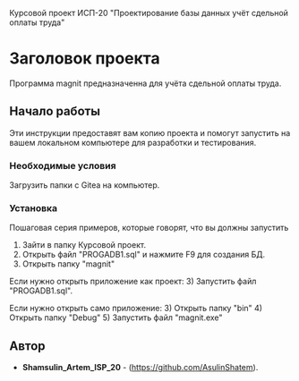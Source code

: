 Курсовой проект ИСП-20 "Проектирование базы данных учёт сдельной оплаты труда"

# Заголовок проекта

Программа magnit предназначенна для учёта сдельной оплаты труда.

## Начало работы

Эти инструкции предоставят вам копию проекта и помогут запустить на вашем локальном компьютере для разработки и тестирования.

### Необходимые условия

Загрузить папки с Gitea на компьютер.

### Установка

Пошаговая серия примеров, которые говорят, что вы должны запустить

1) Зайти в папку Курсовой проект.
2) Открыть файл "PROGADB1.sql" и нажмите F9 для создания БД.
3) Открыть папку "magnit"

Если нужно открыть приложение как проект:
3) Запустить файл "PROGADB1.sql".

Если нужно открыть само приложение:
3) Открыть папку "bin"
4) Открыть папку "Debug"
5) Запустить файл "magnit.exe"

## Автор

* **Shamsulin_Artem_ISP_20** - (https://github.com/AsulinShatem).
